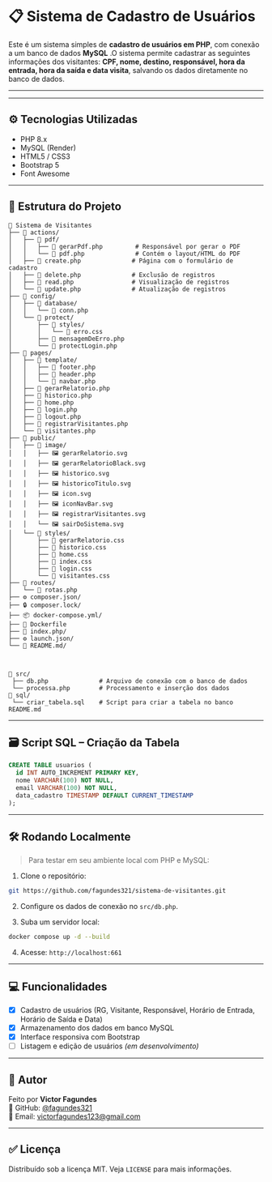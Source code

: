 # 📋 Sistema de Cadastro de Usuários

 Este é um sistema simples de **cadastro de usuários em PHP**, com conexão a um banco de dados **MySQL** <!-- hospedado na **Render** -->.O sistema permite cadastrar as seguintes informações dos visitantes:  **CPF, nome, destino, responsável, hora da entrada, hora da saída e data visita**, salvando os dados diretamente no banco de dados.

---

<!-- ## 🔗 Projeto Online

➡️ Acesse aqui: [https://cadastro-de-usuarios-1us6.onrender.com](https://cadastro-de-usuarios-1us6.onrender.com) -->

---

## ⚙️ Tecnologias Utilizadas

- PHP 8.x
- MySQL (Render)
- HTML5 / CSS3
- Bootstrap 5
- Font Awesome

---

## 📁 Estrutura do Projeto

```
📁 Sistema de Visitantes
├── 📁 actions/
│   ├── 📁 pdf/                   
│   │   ├── 🐘 gerarPdf.php         # Responsável por gerar o PDF
│   │   └── 🐘 pdf.php              # Contém o layout/HTML do PDF
│   ├── 🐘 create.php              # Página com o formulário de cadastro
│   ├── 🐘 delete.php              # Exclusão de registros
│   ├── 🐘 read.php                # Visualização de registros
│   └── 🐘 update.php              # Atualização de registros
├── 📁 config/
│   ├── 📁 database/
│   │   └── 🐘 conn.php
│   └── 📁 protect/
│       ├── 📁 styles/
│       │   └── 🎨 erro.css
│       ├── 🐘 mensagemDeErro.php   
│       └── 🐘 protectLogin.php
├── 📁 pages/
│   ├── 📁 template/
│   │   ├── 🐘 footer.php
│   │   ├── 🐘 header.php
│   │   └── 🐘 navbar.php  
│   ├── 🐘 gerarRelatorio.php
│   ├── 🐘 historico.php
│   ├── 🐘 home.php  
│   ├── 🐘 login.php
│   ├── 🐘 logout.php
│   ├── 🐘 registrarVisitantes.php  
│   └── 🐘 visitantes.php 
├── 📁 public/
│   ├── 📁 image/
│   │   ├── 🖼️ gerarRelatorio.svg
│   │   ├── 🖼️ gerarRelatorioBlack.svg
│   │   ├── 🖼️ historico.svg
│   │   ├── 🖼️ historicoTitulo.svg
│   │   ├── 🖼️ icon.svg
│   │   ├── 🖼️ iconNavBar.svg
│   │   ├── 🖼️ registrarVisitantes.svg
│   │   └── 🖼️ sairDoSistema.svg
│   └── 📁 styles/
│       ├── 🎨 gerarRelatorio.css
│       ├── 🎨 historico.css
│       ├── 🎨 home.css
│       ├── 🎨 index.css
│       ├── 🎨 login.css
│       └── 🎨 visitantes.css     
├── 📁 routes/
│   └── 🐘 rotas.php   
├── ⚙️ composer.json/
├── 🔒 composer.lock/
├── 📦 docker-compose.yml/
├── 🐳 Dockerfile
├── 🐘 index.php/
├── ⚙️ launch.json/
└── 📘 README.md/



📁 src/
 ├── db.php              # Arquivo de conexão com o banco de dados
 └── processa.php        # Processamento e inserção dos dados
📁 sql/
 └── criar_tabela.sql    # Script para criar a tabela no banco
README.md
```

---

## 🗃️ Script SQL – Criação da Tabela

```sql
CREATE TABLE usuarios (
  id INT AUTO_INCREMENT PRIMARY KEY,
  nome VARCHAR(100) NOT NULL,
  email VARCHAR(100) NOT NULL,
  data_cadastro TIMESTAMP DEFAULT CURRENT_TIMESTAMP
);
```

---

<!-- ## 🌐 Banco de Dados (Render)

Estas são as informações genéricas de conexão que você precisa adaptar no arquivo `src/db.php`:

```php
$host = 'mysql-xxxx.onrender.com';
$user = 'seu_usuario';
$pass = 'sua_senha';
$db   = 'nome_do_banco';
```

> 💡 Para segurança, você pode usar variáveis de ambiente ou arquivos `.env`.

--- -->

## 🛠️ Rodando Localmente

> Para testar em seu ambiente local com PHP e MySQL:

1. Clone o repositório:
```bash
git https://github.com/fagundes321/sistema-de-visitantes.git
```

2. Configure os dados de conexão no `src/db.php`.

3. Suba um servidor local:
```bash
docker compose up -d --build
```

4. Acesse: `http://localhost:661`

---

## 💻 Funcionalidades

- [x] Cadastro de usuários (RG, Visitante, Responsável, Horário de Entrada, Horário de Saída e Data)
- [x] Armazenamento dos dados em banco MySQL
- [x] Interface responsiva com Bootstrap
- [ ] Listagem e edição de usuários *(em desenvolvimento)*

---

## 📎 Autor

Feito por **Victor Fagundes**  
🔗 GitHub: [@fagundes321](https://github.com/fagundes321)  
📧 Email: victorfagundes123@gmail.com

---

## ✅ Licença

Distribuído sob a licença MIT. Veja `LICENSE` para mais informações.